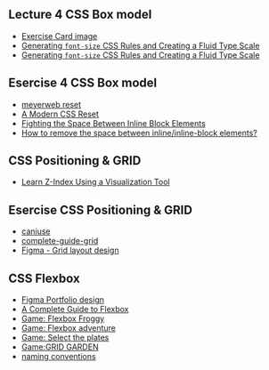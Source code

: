 ## Lecture 4 CSS Box model

- [Exercise Card image](https://dev-to-uploads.s3.amazonaws.com/uploads/articles/o9yipv1bp9jv032twvol.png)
- [Generating `font-size` CSS Rules and Creating a Fluid Type Scale](https://moderncss.dev/generating-font-size-css-rules-and-creating-a-fluid-type-scale/)
- [Generating `font-size` CSS Rules and Creating a Fluid Type Scale](https://moderncss.dev/generating-font-size-css-rules-and-creating-a-fluid-type-scale/)

## Esercise 4 CSS Box model
- [meyerweb reset](https://meyerweb.com/eric/tools/css/reset/)
- [A Modern CSS Reset](https://piccalil.li/blog/a-modern-css-reset/)
- [Fighting the Space Between Inline Block Elements](https://css-tricks.com/fighting-the-space-between-inline-block-elements/)
- [How to remove the space between inline/inline-block elements?](https://stackoverflow.com/questions/5078239/how-to-remove-the-space-between-inline-inline-block-elements)


## CSS Positioning & GRID
- [Learn Z-Index Using a Visualization Tool
](https://thirumanikandan.com/posts/learn-z-index-using-a-visualization-tool)

## Esercise CSS Positioning & GRID 
- [caniuse](https://caniuse.com/)
- [complete-guide-grid](https://css-tricks.com/snippets/css/complete-guide-grid/)
- [Figma - Grid layout design](https://www.figma.com/community/file/978648046298721882)

## CSS Flexbox
- [Figma Portfolio design](https://www.figma.com/community/file/1116316830579955404)
- [A Complete Guide to Flexbox](https://css-tricks.com/snippets/css/a-guide-to-flexbox/)
- [Game: Flexbox Froggy](https://flexboxfroggy.com/)
- [Game: Flexbox adventure](https://codingfantasy.com/games/flexboxadventure)
- [Game: Select the plates](https://flukeout.github.io)
- [Game:GRID GARDEN](https://cssgridgarden.com/)
- [naming conventions](https://github.com/icanteven-code/aw-some-frontend-resources#methodologies--naming-conventions)